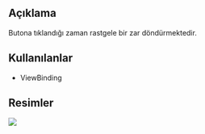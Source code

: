 ## Açıklama
Butona tıklandığı zaman rastgele bir zar döndürmektedir.

## Kullanılanlar
- ViewBinding

## Resimler
![](https://i.ibb.co/pPf0YJb/Screenshot-5.png)